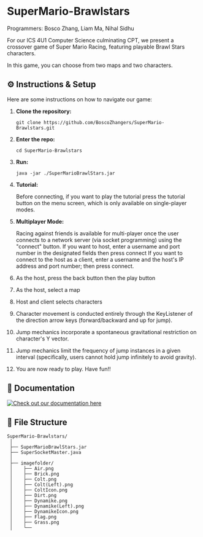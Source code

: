 # SuperMario-Brawlstars
Programmers: Bosco Zhang, Liam Ma, Nihal Sidhu

For our ICS 4U1 Computer Science culminating CPT, we present a crossover game of Super Mario Racing, featuring playable Brawl Stars characters. 

In this game, you can choose from two maps and two characters. 

### ${}$

## ⚙️ Instructions & Setup

Here are some instructions on how to navigate our game:

1. **Clone the repository:**
   ```
   git clone https://github.com/BoscoZhangers/SuperMario-Brawlstars.git
   ```

2. **Enter the repo:**
   ```
   cd SuperMario-Brawlstars
   ```

3. **Run:**
   ```
   java -jar ./SuperMarioBrawlStars.jar 
   ```

4. **Tutorial:**

   
   Before connecting, if you want to play the tutorial press the tutorial button on the menu screen, which is only available on single-player modes.

6. **Multiplayer Mode:**

   
   Racing against friends is available for multi-player once the user connects to a network server (via socket programming) using the "connect" button.
   If you want to host, enter a username and port number in the designated fields then press connect
   If you want to connect to the host as a client, enter a username and the host's IP address and port number; then press connect.

7. As the host, press the back button then the play button

8. As the host, select a map

9. Host and client selects characters

10. Character movement is conducted entirely through the KeyListener of the direction arrow keys (forward/backward and up for jump).

11. Jump mechanics incorporate a spontaneous gravitational restriction on character's Y vector.

12. Jump mechanics limit the frequency of jump instances in a given interval (specifically, users cannot hold jump infinitely to avoid gravity).

13. You are now ready to play. Have fun!!

### ${}$

## 📝 Documentation

[![Check out our documentation here](https://boscozhangers.github.io/SuperMario-Brawlstars/documentation.png)](https://boscozhangers.github.io/SuperMario-Brawlstars/SBSRModelControl.html)


### ${}$

## 🧱 File Structure

```
SuperMario-Brawlstars/
 │ 
 ├── SuperMarioBrawlStars.jar
 ├── SuperSocketMaster.java
 │    
 ├── imagefolder/
 │    ├── Air.png
 │    ├── Brick.png
 │    ├── Colt.png
 │    ├── Colt(Left).png
 │    ├── ColtIcon.png
 │    ├── Dirt.png
 │    ├── Dynamike.png
 │    ├── Dynamike(Left).png
 │    ├── DynamikeIcon.png
 │    ├── Flag.png
 │    ├── Grass.png
 │    └──
```
